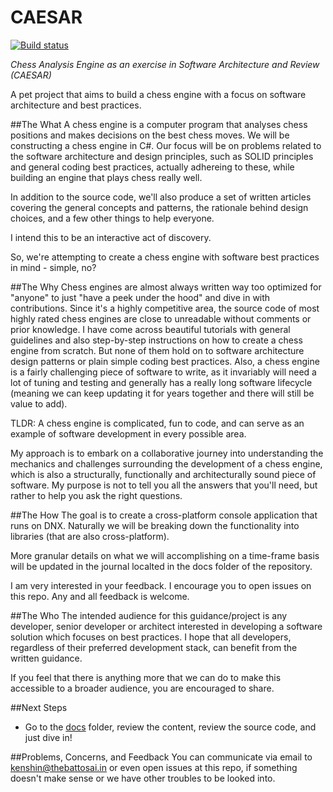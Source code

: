 # CAESAR
[![Build status](https://ci.appveyor.com/api/projects/status/yxfloeucyihc1xld?svg=true)](https://ci.appveyor.com/project/kenshinthebattosai/caesar)

*Chess Analysis Engine as an exercise in Software Architecture and Review (CAESAR)*

A pet project that aims to build a chess engine with a focus on software architecture and best
practices.


##The What
A chess engine is a computer program that analyses chess positions and makes decisions on the
best chess moves. We will be constructing a chess engine in C#. Our focus will be on problems
related to the software architecture and design principles, such as SOLID principles and
general coding best practices, actually adhereing to these, while building an engine that plays
chess really well.

In addition to the source code, we'll also produce a set of written articles covering the general
concepts and patterns, the rationale behind design choices, and a few other things to help
everyone.

I intend this to be an interactive act of discovery.

So, we're attempting to create a chess engine with software best practices in mind - simple, no?

##The Why
Chess engines are almost always written way too optimized for "anyone" to just "have a peek under
the hood" and dive in with contributions. Since it's a highly competitive area, the source code
of most highly rated chess engines are close to unreadable without comments or prior knowledge.
I have come across beautiful tutorials with general guidelines and also step-by-step instructions
on how to create a chess engine from scratch. But none of them hold on to software architecture
design patterns or plain simple coding best practices. Also, a chess engine is a fairly
challenging piece of software to write, as it invariably will need a lot of tuning and testing
and generally has a really long software lifecycle (meaning we can keep updating it for years
together and there will still be value to add).

TLDR: A chess engine is complicated, fun to code, and can serve as an example of software
development in every possible area.

My approach is to embark on a collaborative journey into understanding the mechanics and
challenges surrounding the development of a chess engine, which is also a structurally,
functionally and architecturally sound piece of software. My purpose is not to tell you all
the answers that you'll need, but rather to help you ask the right questions.

##The How
The goal is to create a cross-platform console application that runs on DNX. Naturally we will
be breaking down the functionality into libraries (that are also cross-platform).

More granular details on what we will accomplishing on a time-frame basis will be updated in
the journal localted in the docs folder of the repository.

I am very interested in your feedback. I encourage you to open issues on this repo. Any and all
feedback is welcome.

##The Who
The intended audience for this guidance/project is any developer, senior developer or architect
interested in developing a software solution which focuses on best practices. I hope that all
developers, regardless of their preferred development stack, can benefit from the written
guidance.

If you feel that there is anything more that we can do to make this accessible to a broader
audience, you are encouraged to share.

##Next Steps
* Go to the [docs](docs) folder, review the content, review the source code, and just dive in!

##Problems, Concerns, and Feedback
You can communicate via email to kenshin@thebattosai.in or even open issues at this repo, if
something doesn't make sense or we have other troubles to be looked into.
